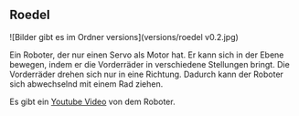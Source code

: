 Roedel
------

![Bilder gibt es im Ordner versions](versions/roedel v0.2.jpg)

Ein Roboter, der nur einen Servo als Motor hat. Er kann sich in der Ebene bewegen, indem er die Vorderräder in verschiedene Stellungen bringt. Die Vorderräder drehen sich nur in eine Richtung. Dadurch kann der Roboter sich abwechselnd mit einem Rad ziehen.

Es gibt ein [Youtube Video](http://youtu.be/wDSMWdDKJlY) von dem Roboter.